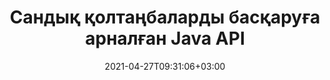 ---
############################# Static ############################
layout: "product"
date: 2021-04-27T09:31:06+03:00
draft: false

product: "Signature"
product_tag: "signature"
platform: "Java"
platform_tag: "java"

############################# Head ############################
head_title: "Java цифрлық қолтаңба API, PDF Word Excel кескініне eSignature қосыңыз"
head_description: "Java цифрлық қолтаңба API. PDF, Microsoft Word, Excel электрондық кестелеріне, PowerPoint презентацияларына және кескін құжат пішімдеріне сандық қол қою үшін электрондық қолтаңба кітапханасы."

############################# Header ############################
title: "Сандық қолтаңбаларды басқаруға арналған Java API"
description: "Кескіндерге және сандық құжат файл пішімдеріне қол қоюға арналған Java қолданбаларында кескіннің, QR-кодтың, штрих-кодтың, метадеректердің, мәтіннің және мөрдің электрондық қолтаңбасын басқарыңыз."
button:
    enable: true

############################# SubMenu ############################
submenu:
    enable: true
    
    left:
        img_alt: "GroupDocs.Signature for Java"
        image: "https://www.groupdocs.cloud/templates/groupdocs/images/product-logos/groupdocs-signature-java.png"
        product: "GroupDocs.Signature"
        platform: "Java"

    middle:
        button:
            # button loop
            - link: "#overview"
              text: "Шолу"

            # button loop
            - link: "#features"
              text: "Ерекше өзгешеліктері"

            # button loop
            - link: "#support"
              text: "Қолдау"

            # button loop
            - link: "https://products.groupdocs.app/signature"
              text: "Тікелей демо"

            # button loop
            - link: "https://purchase.groupdocs.com/pricing/signature/java"
              text: "Баға белгілеу"

    right:
        link_download: "https://downloads.groupdocs.com/signature"
        link_learn: "https://docs.groupdocs.com/signature/java/"
        link_buy: "https://purchase.groupdocs.com"

############################# Overview ############################
overview:
    enable: true
    content: |
      GroupDocs.Signature for Java API ешқандай сыртқы бағдарламалық құралды орнатпай қолдау көрсетілетін пішімдердің сандық құжаттарына қол қою үшін электрондық қолтаңбалар функционалдығы бар Java қолданбаларын әзірлеуге көмектеседі. Ол кескін, штрих-код, QR-код, штамп, мәтін, оптикалық және метадеректер сияқты әртүрлі электрондық қолтаңбаларды өңдеу мен басқаруды қолдайды. Microsoft Office Word, PowerPoint презентациялары, Excel электрондық кестелері, кескіндер және PDF файлдары сияқты барлық электрондық бизнес құжаттарыңыз қолтаңба сипаттарын теңшеу арқылы цифрлық қол қоюға болады, мысалы: сіздің талаптарыңызға сай көлеңке, өлшемдер, туралау және т.б. Сандық қолтаңба кітапханасы қарапайым және жеңіл, ол жаңа немесе бұрыннан бар Java қолданбасында оңай біріктірілетін жалғыз DLL файлынан тұрады.  

      GroupDocs.Signature for Java API арқылы жүйеден барлық тіркелген сертификаттарды жүктей аласыз немесе қарапайым және кеңейтілген іздеу арқылы бар қолтаңбаларды таба аласыз. Құпия сөзбен қорғалған құжаттармен жұмыс істеу опциялары, ортақ қолтаңба сипаттарын (мәтін өлшемі, мөлдірлік, айналдыру, тексеру, қаріп сипаттары, түс опциялары, бет нөмірі, ен, жоғарғы, сол және т.б.) көрсету және әртүрлі eSignature түрлерін енгізуге қолдау көрсету оны сенімді етеді. Сандық құжаттарға арналған электрондық қолтаңбаларды басқару шешімі.  

      GroupDocs.Signature for Java барлық Java нұсқаларымен үйлесімді және Java орындалу уақытын іске қоса алатын танымал операциялық жүйелерді (Windows, Linux, MacOS) қолдайды.
    tabs:
      enable: true
      
      ## TAB ONE ##
      tab_one:
        description: |
          Бұл Java үшін GroupDocs.Signature мүмкіндіктеріне шолу:
      
        right:
          enable: true
          icon: "fab fa-html5"
          title: "Қолтаңба түрлері"
          content: |
            * Мәтіндік қолтаңба
            * Сурет қолтаңбасы
            * Цифрлық қолтаңбалар
            * QR-код қолтаңбасы
            * Штрих-код қолтаңбасы
            * Қолтаңба
            * Пішін өрісі Қолтаңбасы
      
      ## TAB TWO ##
      tab_two:
        description: |
          Java электрондық қолтаңбалау API төменде көрсетілгендей әртүрлі құжат файл пішімдерін қолдайды. [Қолдау көрсетілетін құжаттар пішімдері.](https://docs.groupdocs.com/signature/java/supported-document-formats/)

        left:
          enable: true
          table:
            # table loop
            - title: "Microsoft Office"
              content: |
                * **Word:** DOC, DOCX, DOCM, DOT, DOTX, DOTM, RTF, TXT
                * **Excel:** XLS, XLSX, XLSM, XLSB, XLTM, XLT, XLTM, XLTX, XLAM, SXC, SpreadsheetML
                * **PowerPoint:** PPT, PPTX, PPS, PPSX, PPSM, POT, POTM, POTX, PPTM

        right:
          enable: true
          table:
            # table loop
            - title: "Images & Other Formats"
              content: |
                * **Суреттер**: JPG, BMP, PNG, TIFF, GIF, DCM, WEBP
                * **OpenDocument**: ODT, OTT, OTS, ODS, ODP, OTP, ODG
                * **Jpeg2000**: JP2, JPF, JPX, J2K, J2C, JPM
                * **Метафайлдар**: EMF, WMF, CMX
                * **Портативті**: PDF
                * **Масштабталатын векторлық графика**: CDR, SVG
                * **Adobe Photoshop**: PSD
                * **Басқалар**: DJVU

      ## TAB THREE ##
      tab_three:
        description: |
          GroupDocs.Signature for Java келесі операциялық жүйелерді, жақтауларды және пакет менеджерлерін қолдайды:
        
        left:
          enable: true
          table:
            # table loop
            - icon: "fab fa-windows"
              title: "Операциялық жүйелер"
              content: |
                * Microsoft Windows Desktop
                * Microsoft Windows Server
                * Linux
                * MacOS

            # table loop
            - icon: "fas fa-code"
              title: "Қолдау көрсетілетін жақтаулар"
              content: |
                * Java 7 (1.7) and above

        right:
          enable: true
          table:
            # table loop
            - icon: "fas fa-cogs"
              title: "Даму орталары"
              content: |
                * NetBeans
                * IntelliJ IDEA
                * Eclipse
            # table loop
            - icon: "fas fa-tools"
              title: "Құрастыруды автоматтандыру құралы"
              content: |
                * Maven

############################# Features ############################
features:
    enable: true
    title: "GroupDocs.Java мүмкіндіктеріне арналған қолтаңба"

    feature:
      # feature loop
      - icon: "fas fa-copy"
        content: "Қолдау көрсетілетін құжат форматтарынан электрондық қолтаңбаларды жасау, оқу, өзгерту, жасыру және жою"

      # feature loop
      - icon: "fas fa-eye"
        content: "Қол қойылған құжатқа ағыннан, салыстырмалы жолдан немесе абсолютті жолдан қатынасу"

      # feature loop
      - icon: "fas fa-bolt"
        content: "Мәтіндік қолтаңбаны құжаттарға, электрондық кестелерге, презентацияларға, кескіндерге және PDF файлдарына қолдану"
      
      # feature loop
      - icon: "fas fa-file-powerpoint"
        content: "PDF файлдарына мәтіндік қолтаңбаны аннотация, стикер, кескін ретінде қосыңыз, сонымен қатар стиль мен түсті конфигурациялаңыз"

      # feature loop
      - icon: "fas fa-code"
        content: "PDF құжатына, кескін файлына қол қойыңыз және әртүрлі файл пішімінде нәтиже алыңыз"

      # feature loop
      - icon: "fas fa-cloud"
        content: "Мәтіндік қолтаңбасы бар кескіндерге су белгісі ретінде сандық қол қою және мөлдірлікті қосу, eSignature-ге айналдыру"

      # feature loop
      - icon: "fas fa-remove-format"
        content: "Сандық сертификаттары бар Microsoft Word, Excel және PDF құжаттарына сертификаттарды іздеңіз және қол қойыңыз"

      # feature loop
      - icon: "fas fa-comment-slash"
        content: "Түпнұсқа мәтіндік су таңбалары бар мәтінді өңдеу құжат пішіміне қол қою"

      # feature loop
      - icon: "fas fa-location-arrow"
        content: "Word, слайд, ұяшық, PDF және кескін файлдарына қол қою үшін QR-кодты, штрих-кодты пайдаланыңыз"

      # feature loop
      - icon: "fas fa-border-all"
        content: "Қолдау көрсетілетін файл пішімдерін қорғау үшін мөртаңба қолтаңбаларын конфигурациялаңыз және қолданыңыз"

      # feature loop
      - icon: "fas fa-wrench"
        content: "Құжаттарға, электрондық кестелерге, презентацияларға, кескіндерге және PDF файлдарына кескін қолтаңбаларын орнату және тағайындау"

      # feature loop
      - icon: "fas fa-columns"
        content: "Қолтаңба сипаттарын конфигурациялаңыз, мысалы, Көру және сезіну, шеттер, туралау, т.б."

      # feature loop
      - icon: "fas fa-file-word"
        content: "Құпия сөзбен қорғалған құжатқа цифрлық қолтаңбаны қолданыңыз"

      # feature loop
      - icon: "fas fa-envelope"
        content: "Қолтаңба өңдегішін пайдаланып PDF құжаттарының мәтіндік тексеруін орындаңыз"

      # feature loop
      - icon: "fas fa-print"
        content: "Word, Cell, PDF құжаттарын .CER және .PFX сертификат контейнерлерімен сандық тексеру"

      # feature loop
      - icon: "fas fa-file-archive"
        content: "PDF мәтіндік қолтаңбалары үшін әртүрлі өлшем бірлік түрлерін (мысалы, миллиметр, пиксель, т.б.) көрсетіңіз"

      # feature loop
      - icon: "fas fa-lock"
        content: "Құжат ақпаратын файл немесе URL арқылы алу - PDF құжаттарына пішін өрісінің қолтаңбаларын қосыңыз"

      # feature loop
      - icon: "fas fa-file-code"
        content: "QR-кодқа пайдаланушы деректер нысанын, ендірілген VCard, электрондық пошта, EPC, MeCard немесе оқиға нысанын қосыңыз"
      
      # feature loop
      - icon: "fas fa-fill-drip"
        content: "Қолтаңбаларға әртүрлі щетка мәнерлерін қолданыңыз, мысалы, градиент, радиалды, қатты және текстуралы қылқалам"

      # feature loop
      - icon: "fas fa-file-excel"
        content: "FTP немесе Azure бұлттық қоймасында орналасқан құжатқа қол қою"

      # feature loop
      - icon: "fas fa-heading"
        content: "Құжаттар, слайдтар, кескіндер және PDF файлдары үшін кескіндер ішіне мәтінді туралауды орнатыңыз"

      # feature loop
      - icon: "fas fa-project-diagram"
        content: "PowerPoint презентация құжаттарын іздеу, тексеру және сандық қол қою"

      # feature loop
      - icon: "fas fa-cube"
        content: "Ұяшық құжаттарындағы пиксельдер мен мөртаңбалар үшін мәтінді орналастыру арқылы қолтаңбаны қойыңыз"

      # feature loop
      - icon: "fab fa-uncharted"
        content: "Дөңгеленген бұрыштары бар тіктөртбұрышты мөртаңбаны іске асыру"

       # feature loop
      - icon: "fab fa-uncharted"
        content: "Штрих-код пен QR-код қолтаңбаларын кескін деректерінің мазмұнымен кеңейтіңіз"

       # feature loop
      - icon: "fab fa-uncharted"
        content: "Қол қою және іздеу опцияларымен жұмыс істеу кезінде шифрланған метадеректер қолтаңбаларын қосыңыз"

       # feature loop
      - icon: "fab fa-uncharted"
        content: "Word, Excel және Presentations ішіндегі метадеректер қолтаңбаларына теңшелетін нысандарды ендіріңіз"

    more_feature:
      # more_feature_loop
      - title: "Электрондық қолтаңбаларды оңай конфигурациялаңыз және қолданыңыз"
        content: |
          GroupDocs.Signature for Java API интерфейсі eSignatures қолдау көрсетілетін құжат пішімдерін конфигурациялауға және қосуға мүмкіндік береді. Төменде PDF файлына мәтіндік қолтаңбаны қолдану қаншалықты қарапайым екенін көрсететін код мысалы берілген:

          ```java
          Signature signature = new Signature("sample.pdf");

          TextSignOptions options = new TextSignOptions("John Smith");
          // қол қою орнын орнату
          options.setLeft(100);
          options.setTop(100);
          
          // қолтаңба тіктөртбұрышын орнату
          options.setWidth(100);
          options.setHeight(30);

          // мәтін түсін және қаріпті орнатыңыз
          options.setForeColor(Color.RED);
          SignatureFont signatureFont = new SignatureFont();
          signatureFont.setSize(12);
          signatureFont.setFamilyName("Comic Sans MS");
          options.setFont(signatureFont);
          options.setSignatureImplementation(TextSignatureImplementation.Sticker)

          // файлға құжатқа қол қою
          signature.sign("sample_signed.pdf", options);
          ```

      # more_feature_loop
      - title: "eSignature үшін қолдау көрсетілетін штрих-кодты кодтау түрлері"
        content: |
          Java API үшін GroupDocs.Signature арқылы қолдау көрсетілетін файл пішімдері үшін штрих-код пен QR-код қолтаңбаларын қолдануға болады. GroupDocs.Signature for Java көптеген талаптарды қанағаттандыру үшін штрих-кодты кодтау түрлерінің кең ауқымын қолдайды. Қолдау көрсетілетін штрих-кодты кодтау түрлеріне мыналар кіреді: Code 11, Code 128, Code 16K/32, Databar кодтары, GS1 Codeblock, ISBN, ISMN, ISSN, ITF16, Pdf147, EAN8, EAN13, EAN14, UPCA, UPCE, ITF14, Code39, және Code39. Code39 Кеңейтілген.

          Сол сияқты GroupDocs.Signature for Java API API сізге QR, Aztec және Data Matrix сияқты QR-код түрлерін пайдалануға мүмкіндік береді. Қолдау көрсетілетін QR-код кодтау түрлеріне Ацтек, DataMatrix, GS1 DataMatrix және GS1 QR кіреді.

      # more_feature_loop
      - title: "Қолтаңбалар мен сертификаттарды іздеңіз"
        content: |
          GroupDocs.Signature for Java API арқылы сіз QR-код және штрих-код қолтаңбаларын кез келген құжаттан, презентациядан, электрондық кестеден, кескіннен, сондай-ақ PDF файлынан іздеуге және іздеу нәтижесін алуға болады. Сондай-ақ QR-код қолтаңбасымен қол қойылған құжаттардан реттелетін деректер нысанын іздеуге, сондай-ақ QR-кодпен қол қойылған құжаттардан стандартты VCard және электрондық пошта нысанын іздеуге болады. QR-код қолтаңбаларының шифрланған мәтінін тексеруге, сондай-ақ PDF құжаттарында метадеректер қолтаңбасын іздеуге де қолдау көрсетіледі. Words & Cells құжаттарының сандық қолтаңбалары үшін қосымша іздеу шарттарын қолданыңыз.  

          Іздеу опциясы сөздік құжаттар, слайдтар және электрондық кестелер үшін метадеректер қолтаңбасы үшін де қол жетімді, ал PDF құжаттары үшін пішін өрісінде іздеу қолжетімді.

      # more_feature_loop
      - title: "eSignature сипаттарын конфигурациялаңыз"
        content: |
          Соңғы пайдаланушылардың UX деңгейін жақсарту үшін GroupDocs.Signature for Java API оңай конфигурацияланатын көптеген сипаттарды қамтамасыз етеді. Сіз қаріп пен түс опцияларын (фон түсі, алдыңғы фон түсі, қалың, курсив, астын сызу, қаріптер тобы, қаріп өлшемі, т.б.), фон және жиек опцияларын (фон түсі, фон мөлдірлігі, жиек түсі, жиек сызық стилі, жиек салмағы, Шекараның мөлдірлігі, т.б.), Қолтаңба жиектері (сол, үстіңгі, ені, биіктігі, толтыру, т.б.) және кескіннің қолтаңба аймағын және қолтаңбаны туралауды орнату (көлденең туралау, тік туралау, т.б.).

############################# Support ############################
support:
    enable: true

############################# Solutions ############################
solutions:
    enable: true
    title: "GroupDocs.Signature басқа танымал әзірлеу орталары үшін құжатқа қол қою API интерфейстерін ұсынады"

    solution:
        # solution loop
        - img_alt: "GroupDocs.Signature for .NET"
          image: "https://www.groupdocs.cloud/templates/groupdocs/images/product-logos/groupdocs-signature-net.png"
          product: "GroupDocs.Signature"
          platform: ".NET"
          link: "/signature/net/"

############################# Back to top ###############################
back_to_top:
  enable: true
---